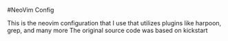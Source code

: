 #NeoVim Config

This is the neovim configuration that I use that utilizes plugins like harpoon, grep, and many more
The original source code was based on kickstart
